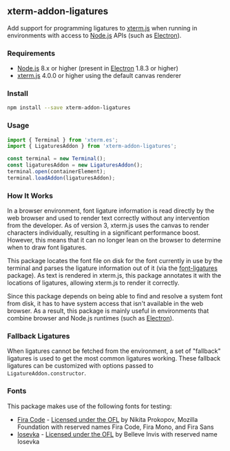 ## xterm-addon-ligatures

Add support for programming ligatures to [xterm.js] when running in environments with access to [Node.js] APIs (such as [Electron]).

### Requirements

 * [Node.js] 8.x or higher (present in [Electron] 1.8.3 or higher)
 * [xterm.js] 4.0.0 or higher using the default canvas renderer

### Install

```bash
npm install --save xterm-addon-ligatures
```

### Usage

```ts
import { Terminal } from 'xterm.es';
import { LigaturesAddon } from 'xterm-addon-ligatures';

const terminal = new Terminal();
const ligaturesAddon = new LigaturesAddon();
terminal.open(containerElement);
terminal.loadAddon(ligaturesAddon);
```

### How It Works

In a browser environment, font ligature information is read directly by the web browser and used to render text correctly without any intervention from the developer. As of version 3, xterm.js uses the canvas to render characters individually, resulting in a significant performance boost. However, this means that it can no longer lean on the browser to determine when to draw font ligatures.

This package locates the font file on disk for the font currently in use by the terminal and parses the ligature information out of it (via the [font-ligatures] package). As text is rendered in xterm.js, this package annotates it with the locations of ligatures, allowing xterm.js to render it correctly.

Since this package depends on being able to find and resolve a system font from disk, it has to have system access that isn't available in the web browser. As a result, this package is mainly useful in environments that combine browser and Node.js runtimes (such as [Electron]).

### Fallback Ligatures

When ligatures cannot be fetched from the environment, a set of "fallback" ligatures is used to get the most common ligatures working. These fallback ligatures can be customized with options passed to `LigatureAddon.constructor`.

### Fonts

This package makes use of the following fonts for testing:

* [Fira Code][Fira Code] - [Licensed under the OFL][Fira Code License] by Nikita Prokopov, Mozilla Foundation with reserved names Fira Code, Fira Mono, and Fira Sans
* [Iosevka] - [Licensed under the OFL][Iosevka License] by Belleve Invis with reserved name Iosevka

[xterm.js]: https://github.com/xtermjs/xterm.js
[Electron]: https://electronjs.org/
[Node.js]: https://nodejs.org/
[font-ligatures]: https://github.com/princjef/font-ligatures
[Fira Code]: https://github.com/tonsky/FiraCode
[Fira Code License]: https://github.com/tonsky/FiraCode/blob/master/LICENSE
[Iosevka]: https://github.com/be5invis/Iosevka
[Iosevka License]: https://github.com/be5invis/Iosevka/blob/master/LICENSE.md

